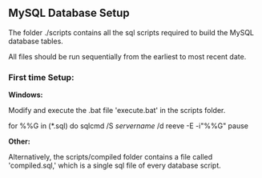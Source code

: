 ## MySQL Database Setup

The folder ./scripts contains all the sql scripts required to build the MySQL database tables.

All files should be run sequentially from the earliest to most recent date.

### First time Setup:

**Windows:**

Modify and execute the .bat file 'execute.bat' in the scripts folder.

for %%G in (*.sql) do sqlcmd /S *servername* /d reeve -E -i"%%G"
pause

**Other:**

Alternatively, the scripts/compiled folder contains a file called 'compiled.sql,' which is a single sql file of every database script.